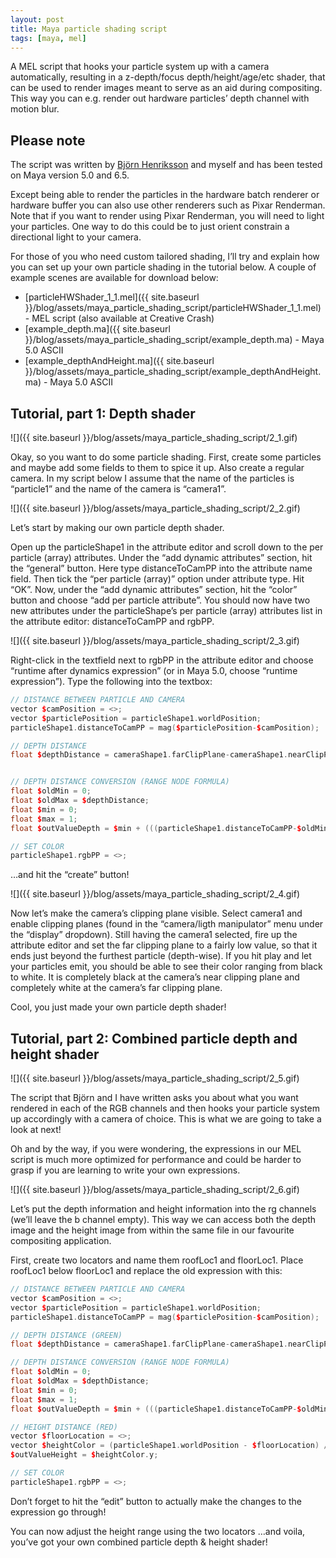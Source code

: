 ```yaml
---
layout: post
title: Maya particle shading script
tags: [maya, mel]
---
```


A MEL script that hooks your particle system up with a camera automatically, resulting in a z-depth/focus depth/height/age/etc shader, that can be used to render images meant to serve as an aid during compositing. This way you can e.g. render out hardware particles’ depth channel with motion blur.

<!--more-->

## Please note

The script was written by [Björn Henriksson](http://www.bhenriksson.se) and myself and has been tested on Maya version 5.0 and 6.5.

Except being able to render the particles in the hardware batch renderer or hardware buffer you can also use other renderers such as Pixar Renderman. Note that if you want to render using Pixar Renderman, you will need to light your particles. One way to do this could be to just orient constrain a directional light to your camera.

For those of you who need custom tailored shading, I’ll try and explain how you can set up your own particle shading in the tutorial below. A couple of example scenes are available for download below:

- [particleHWShader_1_1.mel]({{ site.baseurl }}/blog/assets/maya_particle_shading_script/particleHWShader_1_1.mel) - MEL script (also available at Creative Crash)
- [example_depth.ma]({{ site.baseurl }}/blog/assets/maya_particle_shading_script/example_depth.ma) - Maya 5.0 ASCII
- [example_depthAndHeight.ma]({{ site.baseurl }}/blog/assets/maya_particle_shading_script/example_depthAndHeight.ma) - Maya 5.0 ASCII

## Tutorial, part 1: Depth shader

![]({{ site.baseurl }}/blog/assets/maya_particle_shading_script/2_1.gif)

Okay, so you want to do some particle shading. First, create some particles and maybe add some fields to them to spice it up. Also create a regular camera. In my script below I assume that the name of the particles is “particle1” and the name of the camera is “camera1”.

![]({{ site.baseurl }}/blog/assets/maya_particle_shading_script/2_2.gif)

Let’s start by making our own particle depth shader.

Open up the particleShape1 in the attribute editor and scroll down to the per particle (array) attributes. Under the “add dynamic attributes” section, hit the “general” button. Here type distanceToCamPP into the attribute name field. Then tick the “per particle (array)” option under attribute type. Hit “OK”. Now, under the “add dynamic attributes” section, hit the “color” button and choose “add per particle attribute”. You should now have two new attributes under the particleShape’s per particle (array) attributes list in the attribute editor: distanceToCamPP and rgbPP.

![]({{ site.baseurl }}/blog/assets/maya_particle_shading_script/2_3.gif)

Right-click in the textfield next to rgbPP in the attribute editor and choose “runtime after dynamics expression” (or in Maya 5.0, choose “runtime expression”). Type the following into the textbox:

```c++
// DISTANCE BETWEEN PARTICLE AND CAMERA
vector $camPosition = <>;
vector $particlePosition = particleShape1.worldPosition;
particleShape1.distanceToCamPP = mag($particlePosition-$camPosition);

// DEPTH DISTANCE
float $depthDistance = cameraShape1.farClipPlane-cameraShape1.nearClipPlane;


// DEPTH DISTANCE CONVERSION (RANGE NODE FORMULA)
float $oldMin = 0;
float $oldMax = $depthDistance;
float $min = 0;
float $max = 1;
float $outValueDepth = $min + (((particleShape1.distanceToCamPP-$oldMin)/($oldMax-$oldMin)) * ($max-$min));

// SET COLOR
particleShape1.rgbPP = <>;
```

…and hit the “create” button!

![]({{ site.baseurl }}/blog/assets/maya_particle_shading_script/2_4.gif)

Now let’s make the camera’s clipping plane visible. Select camera1 and enable clipping planes (found in the “camera/ligth manipulator” menu under the “display” dropdown). Still having the camera1 selected, fire up the attribute editor and set the far clipping plane to a fairly low value, so that it ends just beyond the furthest particle (depth-wise). If you hit play and let your particles emit, you should be able to see their color ranging from black to white. It is completely black at the camera’s near clipping plane and completely white at the camera’s far clipping plane.

Cool, you just made your own particle depth shader!


## Tutorial, part 2: Combined particle depth and height shader

![]({{ site.baseurl }}/blog/assets/maya_particle_shading_script/2_5.gif)

The script that Björn and I have written asks you about what you want rendered in each of the RGB channels and then hooks your particle system up accordingly with a camera of choice. This is what we are going to take a look at next!

Oh and by the way, if you were wondering, the expressions in our MEL script is much more optimized for performance and could be harder to grasp if you are learning to write your own expressions.

![]({{ site.baseurl }}/blog/assets/maya_particle_shading_script/2_6.gif)

Let’s put the depth information and height information into the rg channels (we’ll leave the b channel empty). This way we can access both the depth image and the height image from within the same file in our favourite compositing application.

First, create two locators and name them roofLoc1 and floorLoc1. Place roofLoc1 below floorLoc1 and replace the old expression with this:

```c++
// DISTANCE BETWEEN PARTICLE AND CAMERA
vector $camPosition = <>;
vector $particlePosition = particleShape1.worldPosition;
particleShape1.distanceToCamPP = mag($particlePosition-$camPosition);

// DEPTH DISTANCE (GREEN)
float $depthDistance = cameraShape1.farClipPlane-cameraShape1.nearClipPlane;

// DEPTH DISTANCE CONVERSION (RANGE NODE FORMULA)
float $oldMin = 0;
float $oldMax = $depthDistance;
float $min = 0;
float $max = 1;
float $outValueDepth = $min + (((particleShape1.distanceToCamPP-$oldMin)/($oldMax-$oldMin)) * ($max-$min));

// HEIGHT DISTANCE (RED)
vector $floorLocation = <>;
vector $heightColor = (particleShape1.worldPosition - $floorLocation) / (roofLoc1.translateY-$floorLocation);
$outValueHeight = $heightColor.y;

// SET COLOR
particleShape1.rgbPP = <>;
```

Don’t forget to hit the “edit” button to actually make the changes to the expression go through!

You can now adjust the height range using the two locators …and voila, you’ve got your own combined particle depth & height shader!
